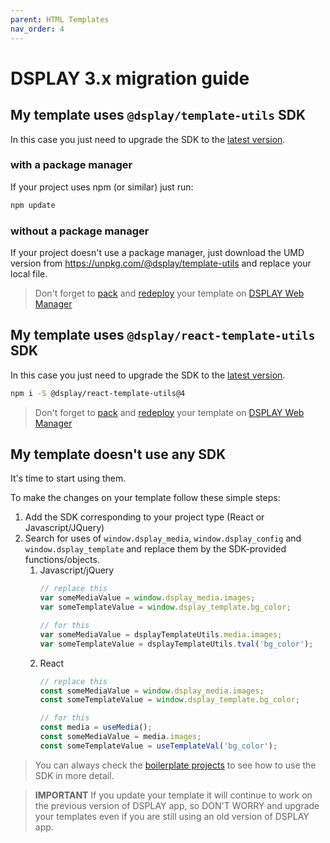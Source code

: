 ```yaml
---
parent: HTML Templates
nav_order: 4
---
```

# DSPLAY 3.x migration guide

## My template uses `@dsplay/template-utils` SDK

In this case you just need to upgrade the SDK to the [latest version](https://www.npmjs.com/package/@dsplay/template-utils).

### with a package manager
If your project uses npm (or similar) just run:

```bash
npm update
```

### without a package manager
If your project doesn't use a package manager, just download the UMD version from <https://unpkg.com/@dsplay/template-utils> and replace your local file.

> Don't forget to [pack](../#packing) and [redeploy](../#deploying) your template on [DSPLAY Web Manager](manager.dsplay.tv)

## My template uses `@dsplay/react-template-utils` SDK

In this case you just need to upgrade the SDK to the [latest version](https://www.npmjs.com/package/@dsplay/react-template-utils).

```bash
npm i -S @dsplay/react-template-utils@4
```

> Don't forget to [pack](../#packing) and [redeploy](../#deploying) your template on [DSPLAY Web Manager](manager.dsplay.tv)

## My template doesn't use any SDK

It's time to start using them.

To make the changes on your template follow these simple steps:

1. Add the SDK corresponding to your project type (React or Javascript/JQuery)
1. Search for uses of `window.dsplay_media`, `window.dsplay_config` and `window.dsplay_template` and replace them by the SDK-provided functions/objects.
    1. Javascript/jQuery
        ```js
        // replace this
        var someMediaValue = window.dsplay_media.images;
        var someTemplateValue = window.dsplay_template.bg_color;

        // for this
        var someMediaValue = dsplayTemplateUtils.media.images;
        var someTemplateValue = dsplayTemplateUtils.tval('bg_color');
        ```
    1. React
        ```javascript
        // replace this
        const someMediaValue = window.dsplay_media.images;
        const someTemplateValue = window.dsplay_template.bg_color;

        // for this
        const media = useMedia();
        const someMediaValue = media.images;
        const someTemplateValue = useTemplateVal('bg_color');
        ```

> You can always check the [boilerplate projects](../boilerplates/) to see how to use the SDK in more detail.

> **IMPORTANT** If you update your template it will continue to work on the previous version of DSPLAY app, so DON'T WORRY and upgrade your templates even if you are still using an old version of DSPLAY app.